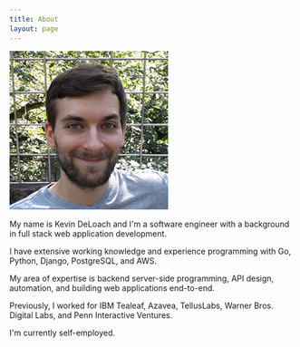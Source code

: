 ```yaml
---
title: About
layout: page
---
```


<img src="/images/kdeloach.jpg" class="avatar" alt="Image of Kevin DeLoach" />

My name is Kevin DeLoach and I'm a software engineer with a background in full
stack web application development.

I have extensive working knowledge and experience programming with Go, Python,
Django, PostgreSQL, and AWS.

My area of expertise is backend server-side programming, API design,
automation, and building web applications end-to-end.


Previously, I worked for IBM Tealeaf, Azavea, TellusLabs, Warner Bros. Digital
Labs, and Penn Interactive Ventures.

I'm currently self-employed.
